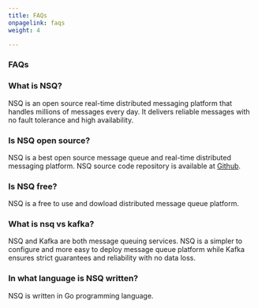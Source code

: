 ```yaml
---
title: FAQs
onpagelink: faqs
weight: 4

---
```


### **FAQs**

### What is NSQ?
NSQ is an open source real-time distributed messaging platform that handles millions of messages every day. It delivers reliable messages with no fault tolerance and high availability.
### Is NSQ open source?
NSQ is a best open source message queue and real-time distributed messaging platform. NSQ source code repository is available at [Github](https://github.com/nsqio/nsq).
### Is NSQ free?
NSQ is a free to use and dowload distributed message queue platform.
### What is nsq vs kafka?
NSQ and Kafka are both message queuing services. NSQ is a simpler to configure and more easy to deploy message queue platform while Kafka ensures strict guarantees and reliability with no data loss.
### In what language is NSQ written?
NSQ is written in Go programming language.